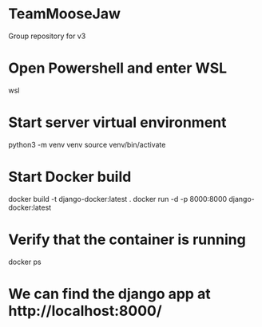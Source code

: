 # TeamMooseJaw
Group repository for v3

# Open Powershell and enter WSL
wsl

# Start server virtual environment 
python3 -m venv venv
source venv/bin/activate
 
# Start Docker build
docker build -t django-docker:latest .
docker run -d -p 8000:8000 django-docker:latest

# Verify that the container is running
docker ps

# We can find the django app at http://localhost:8000/